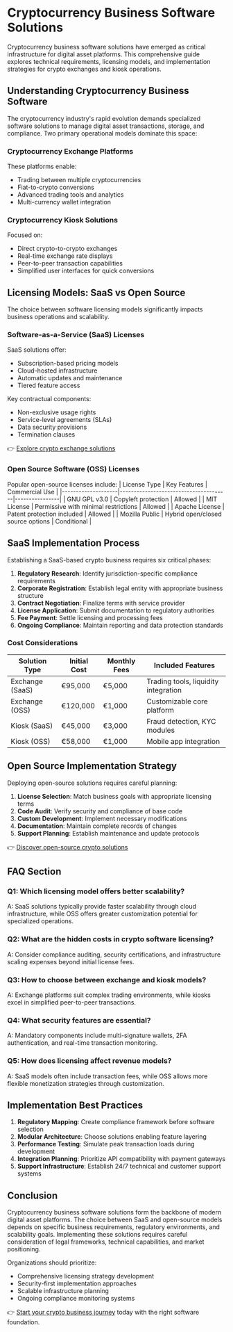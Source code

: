 # Cryptocurrency Business Software Solutions

Cryptocurrency business software solutions have emerged as critical infrastructure for digital asset platforms. This comprehensive guide explores technical requirements, licensing models, and implementation strategies for crypto exchanges and kiosk operations.

## Understanding Cryptocurrency Business Software

The cryptocurrency industry's rapid evolution demands specialized software solutions to manage digital asset transactions, storage, and compliance. Two primary operational models dominate this space:

### Cryptocurrency Exchange Platforms
These platforms enable:
- Trading between multiple cryptocurrencies
- Fiat-to-crypto conversions
- Advanced trading tools and analytics
- Multi-currency wallet integration

### Cryptocurrency Kiosk Solutions
Focused on:
- Direct crypto-to-crypto exchanges
- Real-time exchange rate displays
- Peer-to-peer transaction capabilities
- Simplified user interfaces for quick conversions

## Licensing Models: SaaS vs Open Source

The choice between software licensing models significantly impacts business operations and scalability.

### Software-as-a-Service (SaaS) Licenses
SaaS solutions offer:
- Subscription-based pricing models
- Cloud-hosted infrastructure
- Automatic updates and maintenance
- Tiered feature access

Key contractual components:
- Non-exclusive usage rights
- Service-level agreements (SLAs)
- Data security provisions
- Termination clauses

👉 [Explore crypto exchange solutions](https://bit.ly/okx-bonus)

### Open Source Software (OSS) Licenses
Popular open-source licenses include:
| License Type       | Key Features                          | Commercial Use |
|--------------------|---------------------------------------|----------------|
| GNU GPL v3.0       | Copyleft protection                   | Allowed        |
| MIT License        | Permissive with minimal restrictions  | Allowed        |
| Apache License     | Patent protection included            | Allowed        |
| Mozilla Public     | Hybrid open/closed source options     | Conditional    |

## SaaS Implementation Process

Establishing a SaaS-based crypto business requires six critical phases:

1. **Regulatory Research**: Identify jurisdiction-specific compliance requirements
2. **Corporate Registration**: Establish legal entity with appropriate business structure
3. **Contract Negotiation**: Finalize terms with service provider
4. **License Application**: Submit documentation to regulatory authorities
5. **Fee Payment**: Settle licensing and processing fees
6. **Ongoing Compliance**: Maintain reporting and data protection standards

### Cost Considerations
| Solution Type       | Initial Cost    | Monthly Fees    | Included Features                     |
|---------------------|-----------------|-----------------|---------------------------------------|
| Exchange (SaaS)     | €95,000         | €5,000          | Trading tools, liquidity integration  |
| Exchange (OSS)      | €120,000        | €1,000          | Customizable core platform            |
| Kiosk (SaaS)        | €45,000         | €3,000          | Fraud detection, KYC modules          |
| Kiosk (OSS)         | €58,000         | €1,000          | Mobile app integration                |

## Open Source Implementation Strategy

Deploying open-source solutions requires careful planning:

1. **License Selection**: Match business goals with appropriate licensing terms
2. **Code Audit**: Verify security and compliance of base code
3. **Custom Development**: Implement necessary modifications
4. **Documentation**: Maintain complete records of changes
5. **Support Planning**: Establish maintenance and update protocols

👉 [Discover open-source crypto solutions](https://bit.ly/okx-bonus)

## FAQ Section

### Q1: Which licensing model offers better scalability?
A: SaaS solutions typically provide faster scalability through cloud infrastructure, while OSS offers greater customization potential for specialized operations.

### Q2: What are the hidden costs in crypto software licensing?
A: Consider compliance auditing, security certifications, and infrastructure scaling expenses beyond initial license fees.

### Q3: How to choose between exchange and kiosk models?
A: Exchange platforms suit complex trading environments, while kiosks excel in simplified peer-to-peer transactions.

### Q4: What security features are essential?
A: Mandatory components include multi-signature wallets, 2FA authentication, and real-time transaction monitoring.

### Q5: How does licensing affect revenue models?
A: SaaS models often include transaction fees, while OSS allows more flexible monetization strategies through customization.

## Implementation Best Practices

1. **Regulatory Mapping**: Create compliance framework before software selection
2. **Modular Architecture**: Choose solutions enabling feature layering
3. **Performance Testing**: Simulate peak transaction loads during development
4. **Integration Planning**: Prioritize API compatibility with payment gateways
5. **Support Infrastructure**: Establish 24/7 technical and customer support systems

## Conclusion

Cryptocurrency business software solutions form the backbone of modern digital asset platforms. The choice between SaaS and open-source models depends on specific business requirements, regulatory environments, and scalability goals. Implementing these solutions requires careful consideration of legal frameworks, technical capabilities, and market positioning.

Organizations should prioritize:
- Comprehensive licensing strategy development
- Security-first implementation approaches
- Scalable infrastructure planning
- Ongoing compliance monitoring systems

👉 [Start your crypto business journey](https://bit.ly/okx-bonus) today with the right software foundation.